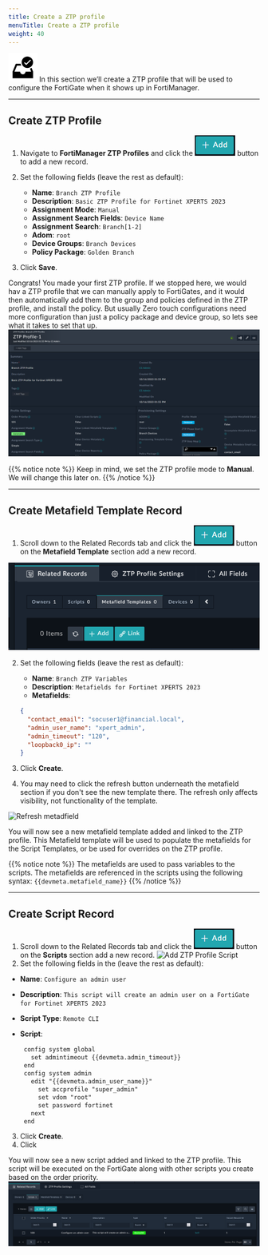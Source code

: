 ```yaml
---
title: Create a ZTP profile
menuTitle: Create a ZTP profile
weight: 40
---
```


![search_icon](check_box.svg)
In this section we’ll create a ZTP profile that will be used to configure the FortiGate when it shows up in FortiManager.

---
## Create ZTP Profile
1. Navigate to **FortiManager ZTP Profiles** and click the ![Add button](add.png?classes=inline) button to add a new record.
2. Set the following fields (leave the rest as default):
    - **Name**: ```Branch ZTP Profile```
    - **Description**: ```Basic ZTP Profile for Fortinet XPERTS 2023```
    - **Assignment Mode**: ```Manual```
    - **Assignment Search Fields**: ```Device Name```
    - **Assignment Search**: ```Branch[1-2]```
    - **Adom**: ```root```
    - **Device Groups**: ```Branch Devices```
    - **Policy Package**: ```Golden Branch```

3. Click **Save**.

Congrats! You made your first ZTP profile. If we stopped here, we would hav a ZTP profile that we can manually apply to FortiGates, and it would then automatically add them to the group and policies defined in the ZTP profile, and install the policy. But usually Zero touch configurations need more configuration than just a policy package and device group, so lets see what it takes to set that up.
![ZTP Profile](ztp_profile.png)

{{% notice note %}}
Keep in mind, we set the ZTP profile mode to **Manual**. We will change this later on.
{{% /notice %}}

---
## Create Metafield Template Record

1. Scroll down to the Related Records tab and click the ![Add button](add.png?classes=inline) button on the **Metafield Template** section add a new record.

![Add metafield template](Add_metafield_template.png)

2. Set the following fields (leave the rest as default):
    - **Name**: ```Branch ZTP Variables```
    - **Description**: ```Metafields for Fortinet XPERTS 2023```
    - **Metafields**:
         
    ```json
    {
      "contact_email": "socuser1@financial.local",
      "admin_user_name": "xpert_admin",
      "admin_timeout": "120",
      "loopback0_ip": "" 
   }
   ```
3. Click **Create**.
4. You may need to click the refresh button underneath the metafield section if you don't see the new template there. The refresh only affects visibility, not functionality of the template.

![Refresh metadfield](refresh_metafield.png)

You will now see a new metafield template added and linked to the ZTP profile. This Metafield template will be used to populate the metafields for the Script Templates, or be used for overrides on the ZTP profile.

{{% notice note %}}
The metafields are used to pass variables to the scripts. The metafields are referenced in the scripts using the following syntax: `{{devmeta.metafield_name}}`
{{% /notice %}}

---

## Create Script Record
1. Scroll down to the Related Records tab and click the ![Add button](add.png?classes=inline) button on the **Scripts** section add a new record.
![Add ZTP Profile Script](add_ztp_profile_script.png)
2. Set the following fields in the (leave the rest as default):
- **Name**: `Configure an admin user`
- **Description**: `This script will create an admin user on a FortiGate for Fortinet XPERTS 2023`
- **Script Type**: `Remote CLI`
- **Script**:
  
   ```text
    config system global
      set admintimeout {{devmeta.admin_timeout}}
    end
    config system admin
      edit "{{devmeta.admin_user_name}}"
        set accprofile "super_admin"
        set vdom "root"
        set password fortinet
      next
    end
  ```

3. Click **Create**.
4. Click 

You will now see a new script added and linked to the ZTP profile. This script will be executed on the FortiGate along with other scripts you create based on the order priority.
![CLI Script ZTP Profile](cli_script_ztp_profile.png)
